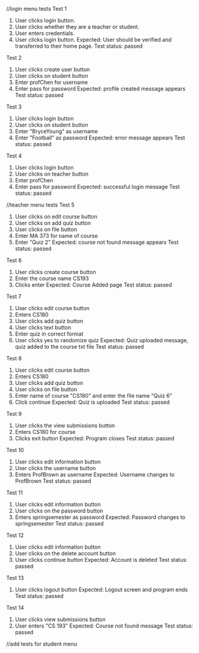 //login menu tests
Test 1
1. User clicks login button.
2. User clicks whether they are a teacher or student.
3. User enters credentials.
4. User clicks login button.
Expected: User should be verified and transferred to their home page.
Test status: passed

Test 2
1. User clicks create user button
2. User clicks on student button
3. Enter profChen for username 
4. Enter pass for password
Expected: profile created message appears
Test status: passed

Test 3 
1. User clicks login button
2. User clicks on student button
3. Enter "BryceYoung" as username
4. Enter "Football" as password
Expected: error message appears
Test status: passed

Test 4
1. User clicks login button
2. User clicks on teacher button
3. Enter profChen
4. Enter pass for password
Expected: successful login message
Test status: passed

//teacher menu tests
Test 5
1. User clicks on edit course button
2. User clicks on add quiz button
3. User clicks on file button 
4. Enter MA 373 for name of course
5. Enter "Quiz 2" 
Expected: course not found message appears
Test status: passed

Test 6
1. User clicks create course button
2. Enter the course name CS193
3. Clicks enter
Expected: Course Added page
Test status: passed

Test 7
1. User clicks edit course button
2. Enters CS180
3. User clicks add quiz button
4. User clicks text button
5. Enter quiz in correct format
6. User clicks yes to randomize quiz
Expected: Quiz uploaded message, quiz added to the course txt file
Test status: passed

Test 8
1. User clicks edit course button
2. Enters CS180
3. User clicks add quiz button
4. User clicks on file button
5. Enter name of course "CS180" and enter the file name "Quiz 6"
6. Click continue
Expected: Quiz is uploaded
Test status: passed

Test 9
1. User clicks the view submissions button
2. Enters CS180 for course
3. Clicks exit button
Expected: Program closes
Test status: passed

Test 10
1. User clicks edit information button
2. User clicks the username button
3. Enters ProfBrown as username
Expected: Username changes to ProfBrown
Test status: passed

Test 11
1. User clicks edit information button
2. User clicks on the password button
3. Enters springsemester as password
Expected: Password changes to springsemester
Test status: passed

Test 12
1. User clicks edit information button
2. User clicks on the delete account button
3. User clicks continue button
Expected: Account is deleted
Test status: passed

Test 13
1. User clicks logout button
Expected: Logout screen and program ends
Test status: passed

Test 14
1. User clicks view submissions button
2. User enters "CS 193"
Expected: Course not found message
Test status: passed

//add tests for student menu
